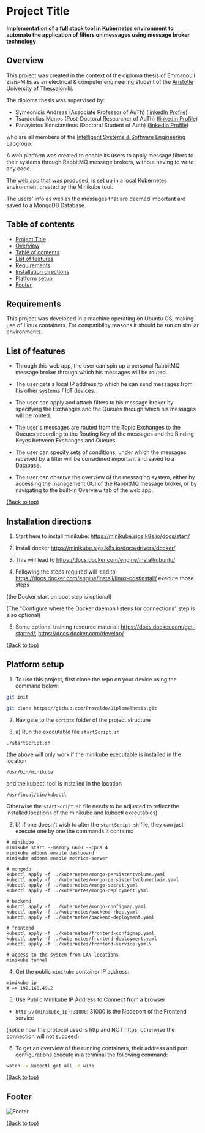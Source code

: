 # Project Title

**Implementation of a full stack tool in Kubernetes environment to automate the application of filters on messages using message broker technology**

## Overview

This project was created in the context of the diploma thesis of Emmanouil Zisis-Milis as an electrical & computer engineering student of the [Aristotle University of Thessaloniki](https://ee.auth.gr/).

The diploma thesis was supervised by:
- Symeonidis Andreas (Associate Professor of AuTh) ([linkedIn Profile](https://www.linkedin.com/in/andreas-symeonidis-3455843/))
- Tsardoulias Manos (Post-Doctoral Researcher of AuTh) ([linkedIn Profile](https://www.linkedin.com/in/konstantinos-panayiotou-b8111675/))
- Panayiotou Konstantinos (Doctoral Student of Auth) ([linkedIn Profile](https://www.linkedin.com/in/manos-tsardoulias-435a7a24/))

who are all members of the [Intelligent Systems & Software Engineering Labgroup](https://issel.ee.auth.gr/).

A web platform was created to enable its users to apply message filters to their systems through RabbitMQ message brokers, without having to write any code.

The web app that was produced, is set up in a local Kubernetes environment created by the Minikube tool.

The users' info as well as the messages that are deemed important are saved to a MongoDB Database.

## Table of contents

- [Project Title](#project-title)
- [Overview](#overview)
- [Table of contents](#table-of-contents)
- [List of features](#list-of-features)
- [Requirements](#requirements)
- [Installation directions](#installation-directions)
- [Platform setup](#platform-setup)
- [Footer](#footer)
<!--
- [Development](#development)
- [Contribute](#contribute)
    - [Sponsor](#sponsor)
    - [Adding new features or fixing bugs](#adding-new-features-or-fixing-bugs)
- [License](#license)
-->

## Requirements

This project was developed in a machine operating on Ubuntu OS, making use of Linux containers. For compatibility reasons it should be run on similar environments.

## List of features

- Through this web app, the user can spin up a personal RabbitMQ message broker through which his messages will be routed. 

- The user gets a local IP address to which he can send messages from his other systems / IoT devices.

- The user can apply and attach filters to his message broker by specifying the Exchanges and the Queues through which his messages will be routed.

- The user's messages are routed from the Topic Exchanges to the Queues according to the Routing Key of the messages and the Binding Keyes between Exchanges and Queues.

- The user can specify sets of conditions, under which the messages received by a filter will be considered important and saved to a Database.

- The user can observe the overview of the messaging system, either by accessing the management GUI of the RabbitMQ message broker, or by navigating to the built-in Overview tab of the web app.

[(Back to top)](#overview)

## Installation directions

1) Start here to install minikube:
https://minikube.sigs.k8s.io/docs/start/

2) Install docker
https://minikube.sigs.k8s.io/docs/drivers/docker/

3) This will lead to 
https://docs.docker.com/engine/install/ubuntu/

4) Following the steps required will lead to 
https://docs.docker.com/engine/install/linux-postinstall/
execute those steps 

  (the Docker start on boot step is optional)

  (The "Configure where the Docker daemon listens for connections" step is also optional)

5) Some optional training resource material:
https://docs.docker.com/get-started/,
https://docs.docker.com/develop/

[(Back to top)](#overview)

## Platform setup

1) To use this project, first clone the repo on your device using the command below:

``` sh
git init
```

``` sh
git clone https://github.com/Provaldo/DiplomaThesis.git
```

2) Navigate to the `scripts` folder of the project structure

3) a) Run the executable file `startScript.sh`

```
./startScript.sh
```

(the above will only work if the minikube executable is installed in the location

`/usr/bin/minikube`

and the kubectl tool is installed in the location

`/usr/local/bin/kubectl`

Otherwise the `startScript.sh` file needs to be adjusted to reflect the installed locations of the minikube and kubectl executables)

3) b) If one doesn't wish to alter the `startScript.sh` file, they can just execute one by one the commands it contains:

```
# minikube
minikube start --memory 6600 --cpus 4
minikube addons enable dashboard
minikube addons enable metrics-server

# mongodb
kubectl apply -f ../kubernetes/mongo-persistentvolume.yaml
kubectl apply -f ../kubernetes/mongo-persistentvolumeclaim.yaml
kubectl apply -f ../kubernetes/mongo-secret.yaml
kubectl apply -f ../kubernetes/mongo-deployment.yaml

# backend
kubectl apply -f ../kubernetes/mongo-configmap.yaml
kubectl apply -f ../kubernetes/backend-rbac.yaml
kubectl apply -f ../kubernetes/backend-deployment.yaml

# frontend
kubectl apply -f ../kubernetes/frontend-configmap.yaml
kubectl apply -f ../kubernetes/frontend-deployment.yaml
kubectl apply -f ../kubernetes/frontend-service.yaml\

# access to the system from LAN locations
minikube tunnel
```

4) Get the public `minikube` container IP address: 
```
minikube ip
# => 192.168.49.2
```

5) Use Public Minikube IP Address to Connect from a browser

  * `http://{minikube_ip}:31000`: 31000 is the Nodeport of the Frontend service

(notice how the protocol used is http and NOT https, otherwise the connection will not succeed)

6) To get an overview of the running containers, their address and port configurations execute in a terminal the following command:

``` sh
watch -x kubectl get all -o wide

```

[(Back to top)](#overview)

## Footer

![Footer](https://github.com/navendu-pottekkat/awesome-readme/blob/master/fooooooter.png)

[(Back to top)](#overview)
